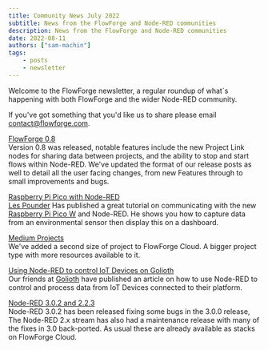 ```yaml
---
title: Community News July 2022
subtitle: News from the FlowForge and Node-RED communities
description: News from the FlowForge and Node-RED communities
date: 2022-08-11
authors: ["sam-machin"]
tags:
    - posts
    - newsletter
---
```


Welcome to the FlowForge newsletter, a regular roundup of what\`s happening with both FlowForge and the wider Node-RED community. 
<!--more-->
If you've got something that you'd like us to share please email [contact@flowforge.com](mailto:contact@flowforge.com).


[FlowForge 0.8 ](https://flowforge.com/blog/2022/08/flowforge-08-released/)  
Version 0.8 was released, notable features include the new Project Link nodes for sharing data between projects, and the ability to stop and start flows within Node-RED.
We've updated the format of our release posts as well to detail all the user facing changes, from new Features through to small improvements and bugs.

[Raspberry Pi Pico with Node-RED](https://www.tomshardware.com/how-to/raspberry-pi-pico-w-node-red)  
[Les Pounder](https://twitter.com/biglesp) Has published a great tutorial on communicating with the new [Raspberry Pi Pico W](https://www.raspberrypi.com/products/raspberry-pi-pico/) and Node-RED. He shows you how to capture data from an environmental sensor then display this on a dashboard.

[Medium Projects](https://flowforge.com/blog/2022/07/new-projecttype/)  
We've added a second size of project to FlowForge Cloud. A bigger project type with more resources available to it.

[Using Node-RED to control IoT Devices on Golioth](https://blog.golioth.io/how-to-use-node-red-to-control-iot-devices-on-golioth/)  
Our friends at [Golioth](https://golioth.io/) have published an article on how to use Node-RED to control and process data from IoT Devices connected to their platform. 

[Node-RED 3.0.2 and 2.2.3](https://discourse.nodered.org/t/node-red-2-2-3-and-3-0-2-released/66018)  
Node-RED 3.0.2 has been released fixing some bugs in the 3.0.0 release, The Node-RED 2.x stream has also had a maintenance release with many of the fixes in 3.0 back-ported. As usual these are already available as stacks on FlowForge Cloud.
